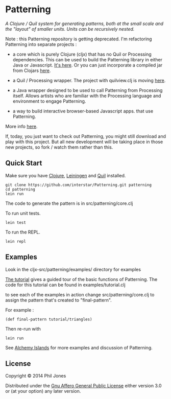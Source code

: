 # Patterning

*A Clojure / Quil system for generating patterns, both at the small scale and the "layout" of smaller units. Units can be recursively nested.*

Note : this Patterning repository is getting deprecated. I'm refactoring Patterning into separate projects :

- a core which is purely Clojure (cljx) that has no Quil or Processing dependencies. This can be used to build the Patterning library in either Java or Javascript. [It's here](https://github.com/interstar/Patterning-Core). Or you can just incorporate a compiled jar from Clojars [here](https://clojars.org/com.alchemyislands/patterning/versions/0.3.0-SNAPSHOT).

- a Quil / Processing wrapper. The project with quilview.clj is moving [here](https://github.com/interstar/Patterning-Quil).

- a Java wrapper designed to be used to call Patterning from Processing itself. Allows artists who are familiar with the Processing language and environment to engage Patterning.

- a way to build interactive browser-based Javascript apps. that use Patterning.

More info [here](http://sdi.thoughtstorms.info/?p=901).

If, today, you just want to check out Patterning, you might still download and play with this project. But all new development will be taking place in those new projects, so fork / watch them rather than this.

## Quick Start
Make sure you have [Clojure](http://clojure.org/), [Leiningen](http://leiningen.org/) and [Quil](https://github.com/quil/) installed.

    git clone https://github.com/interstar/Patterning.git patterning
    cd patterning
    lein run

The code to generate the pattern is in src/patterning/core.clj

To run unit tests.

    lein test
   
To run the REPL.

    lein repl


## Examples
Look in the cljx-src/patterning/examples/ directory for examples

[The tutorial](http://alchemyislands.com/tutorial/tutorial.html) gives a guided tour of the basic functions of Patterning. The code for this tutorial can be found in examples/tutorial.clj

to see each of the examples in action change src/patterning/core.clj to assign the pattern that's created to "final-pattern".

For example : 

    (def final-pattern tutorial/triangles)


Then re-run with 

    lein run


See [Alchemy Islands](http://alchemyislands.com) for more examples and discussion of Patterning.

## License

Copyright © 2014 Phil Jones

Distributed under the [Gnu Affero General Public License](http://www.gnu.org/licenses/agpl.html) 
either version 3.0 or (at your option) any later version.
